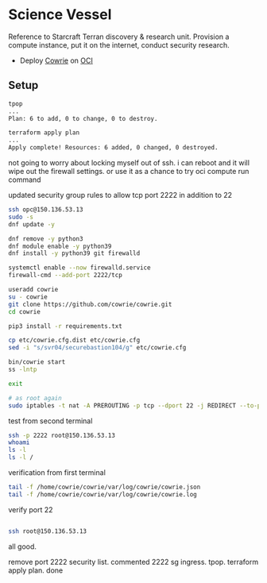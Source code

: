 # Science Vessel

Reference to Starcraft Terran discovery & research unit. Provision a compute instance, put it on the internet, conduct security research.

- Deploy [Cowrie](https://github.com/cowrie/cowrie) on [OCI](https://www.oracle.com/cloud/)

## Setup

```bash
tpop
...
Plan: 6 to add, 0 to change, 0 to destroy.

terraform apply plan
...
Apply complete! Resources: 6 added, 0 changed, 0 destroyed.
```

not going to worry about locking myself out of ssh. i can reboot and it will wipe out the firewall settings. or use it as a chance to try oci compute run command

updated security group rules to allow tcp port 2222 in addition to 22

```bash
ssh opc@150.136.53.13
sudo -s
dnf update -y

dnf remove -y python3
dnf module enable -y python39
dnf install -y python39 git firewalld

systemctl enable --now firewalld.service
firewall-cmd --add-port 2222/tcp

useradd cowrie
su - cowrie
git clone https://github.com/cowrie/cowrie.git
cd cowrie

pip3 install -r requirements.txt

cp etc/cowrie.cfg.dist etc/cowrie.cfg
sed -i "s/svr04/securebastion104/g" etc/cowrie.cfg

bin/cowrie start
ss -lntp

exit

# as root again
sudo iptables -t nat -A PREROUTING -p tcp --dport 22 -j REDIRECT --to-port 2222
```

test from second terminal

```bash
ssh -p 2222 root@150.136.53.13
whoami
ls -l
ls -l /
```

verification from first terminal

```bash
tail -f /home/cowrie/cowrie/var/log/cowrie/cowrie.json
tail -f /home/cowrie/cowrie/var/log/cowrie/cowrie.log
```

verify port 22

```bash

ssh root@150.136.53.13

```

all good.

remove port 2222 security list. commented 2222 sg ingress. tpop. terraform apply plan. done
